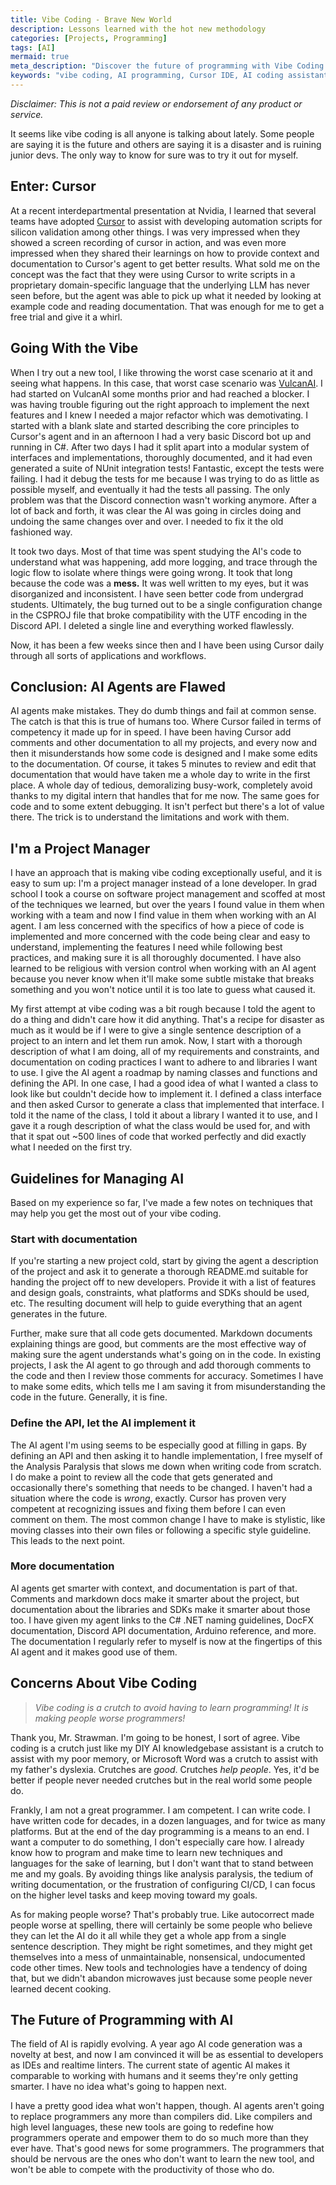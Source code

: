 ```yaml
---
title: Vibe Coding - Brave New World
description: Lessons learned with the hot new methodology
categories: [Projects, Programming]
tags: [AI]
mermaid: true
meta_description: "Discover the future of programming with Vibe Coding. Learn how AI coding assistants like Cursor are transforming software development, with real-world examples and practical tips for developers."
keywords: "vibe coding, AI programming, Cursor IDE, AI coding assistant, software development, programming tools, AI pair programming, developer productivity"
---
```



_Disclaimer: This is not a paid review or endorsement of any product or service._

It seems like vibe coding is all anyone is talking about lately. Some people are saying it is the future and others are saying it is a disaster and is ruining junior devs. The only way to know for sure was to try it out for myself.

## Enter: Cursor

At a recent interdepartmental presentation at Nvidia, I learned that several teams have adopted [Cursor](https://www.cursor.com/) to assist with developing automation scripts for silicon validation among other things. I was very impressed when they showed a screen recording of cursor in action, and was even more impressed when they shared their learnings on how to provide context and documentation to Cursor's agent to get better results. What sold me on the concept was the fact that they were using Cursor to write scripts in a proprietary domain-specific language that the underlying LLM has never seen before, but the agent was able to pick up what it needed by looking at example code and reading documentation. That was enough for me to get a free trial and give it a whirl.

## Going With the Vibe

When I try out a new tool, I like throwing the worst case scenario at it and seeing what happens. In this case, that worst case scenario was [VulcanAI](https://stevengann.com/VulcanAI/). I had started on VulcanAI some months prior and had reached a blocker. I was having trouble figuring out the right approach to implement the next features and I knew I needed a major refactor which was demotivating. I started with a blank slate and started describing the core principles to Cursor's agent and in an afternoon I had a very basic Discord bot up and running in C#. After two days I had it split apart into a modular system of interfaces and implementations, thoroughly documented, and it had even generated a suite of NUnit integration tests! Fantastic, except the tests were failing. I had it debug the tests for me because I was trying to do as little as possible myself, and eventually it had the tests all passing. The only problem was that the Discord connection wasn't working anymore. After a lot of back and forth, it was clear the AI was going in circles doing and undoing the same changes over and over. I needed to fix it the old fashioned way.

It took two days. Most of that time was spent studying the AI's code to understand what was happening, add more logging, and trace through the logic flow to isolate where things were going wrong. It took that long because the code was a **mess.** It was well written to my eyes, but it was disorganized and inconsistent. I have seen better code from undergrad students. Ultimately, the bug turned out to be a single configuration change in the CSPROJ file that broke compatibility with the UTF encoding in the Discord API. I deleted a single line and everything worked flawlessly.

Now, it has been a few weeks since then and I have been using Cursor daily through all sorts of applications and workflows.

## Conclusion: AI Agents are Flawed

AI agents make mistakes. They do dumb things and fail at common sense. The catch is that this is true of humans too. Where Cursor failed in terms of competency it made up for in speed. I have been having Cursor add comments and other documentation to all my projects, and every now and then it misunderstands how some code is designed and I make some edits to the documentation. Of course, it takes 5 minutes to review and edit that documentation that would have taken me a whole day to write in the first place. A whole day of tedious, demoralizing busy-work, completely avoid thanks to my digital intern that handles that for me now. The same goes for code and to some extent debugging. It isn't perfect but there's a lot of value there. The trick is to understand the limitations and work with them.

## I'm a Project Manager

I have an approach that is making vibe coding exceptionally useful, and it is easy to sum up: I'm a project manager instead of a lone developer. In grad school I took a course on software project management and scoffed at most of the techniques we learned, but over the years I found value in them when working with a team and now I find value in them when working with an AI agent. I am less concerned with the specifics of how a piece of code is implemented and more concerned with the code being clear and easy to understand, implementing the features I need while following best practices, and making sure it is all thoroughly documented. I have also learned to be religious with version control when working with an AI agent because you never know when it'll make some subtle mistake that breaks something and you won't notice until it is too late to guess what caused it.

My first attempt at vibe coding was a bit rough because I told the agent to do a thing and didn't care how it did anything. That's a recipe for disaster as much as it would be if I were to give a single sentence description of a project to an intern and let them run amok. Now, I start with a thorough description of what I am doing, all of my requirements and constraints, and documentation on coding practices I want to adhere to and libraries I want to use. I give the AI agent a roadmap by naming classes and functions and defining the API. In one case, I had a good idea of what I wanted a class to look like but couldn't decide how to implement it. I defined a class interface and then asked Cursor to generate a class that implemented that interface. I told it the name of the class, I told it about a library I wanted it to use, and I gave it a rough description of what the class would be used for, and with that it spat out ~500 lines of code that worked perfectly and did exactly what I needed on the first try.

## Guidelines for Managing AI

Based on my experience so far, I've made a few notes on techniques that may help you get the most out of your vibe coding.

### Start with documentation

If you're starting a new project cold, start by giving the agent a description of the project and ask it to generate a thorough README.md suitable for handing the project off to new developers. Provide it with a list of features and design goals, constraints, what platforms and SDKs should be used, etc. The resulting document will help to guide everything that an agent generates in the future.

Further, make sure that all code gets documented. Markdown documents explaining things are good, but comments are the most effective way of making sure the agent understands what's going on in the code. In existing projects, I ask the AI agent to go through and add thorough comments to the code and then I review those comments for accuracy. Sometimes I have to make some edits, which tells me I am saving it from misunderstanding the code in the future. Generally, it is fine.

### Define the API, let the AI implement it

The AI agent I'm using seems to be especially good at filling in gaps. By defining an API and then asking it to handle implementation, I free myself of the Analysis Paralysis that slows me down when writing code from scratch. I do make a point to review all the code that gets generated and occasionally there's something that needs to be changed. I haven't had a situation where the code is _wrong_, exactly. Cursor has proven very competent at recognizing issues and fixing them before I can even comment on them. The most common change I have to make is stylistic, like moving classes into their own files or following a specific style guideline. This leads to the next point.

### More documentation

AI agents get smarter with context, and documentation is part of that. Comments and markdown docs make it smarter about the project, but documentation about the libraries and SDKs make it smarter about those too. I have given my agent links to the C# .NET naming guidelines, DocFX documentation, Discord API documentation, Arduino reference, and more. The documentation I regularly refer to myself is now at the fingertips of this AI agent and it makes good use of them.

## Concerns About Vibe Coding

> _Vibe coding is a crutch to avoid having to learn programming! It is making people worse programmers!_

Thank you, Mr. Strawman. I'm going to be honest, I sort of agree. Vibe coding is a crutch just like my DIY AI knowledgebase assistant is a crutch to assist with my poor memory, or Microsoft Word was a crutch to assist with my father's dyslexia. Crutches are _good_. Crutches _help people_. Yes, it'd be better if people never needed crutches but in the real world some people do.

Frankly, I am not a great programmer. I am competent. I can write code. I have written code for decades, in a dozen languages, and for twice as many platforms. But at the end of the day programming is a means to an end. I want a computer to do something, I don't especially care how. I already know how to program and make time to learn new techniques and languages for the sake of learning, but I don't want that to stand between me and my goals. By avoiding things like analysis paralysis, the tedium of writing documentation, or the frustration of configuring CI/CD, I can focus on the higher level tasks and keep moving toward my goals.

As for making people worse? That's probably true. Like autocorrect made people worse at spelling, there will certainly be some people who believe they can let the AI do it all while they get a whole app from a single sentence description. They might be right sometimes, and they might get themselves into a mess of unmaintainable, nonsensical, undocumented code other times. New tools and technologies have a tendency of doing that, but we didn't abandon microwaves just because some people never learned decent cooking.

## The Future of Programming with AI

The field of AI is rapidly evolving. A year ago AI code generation was a novelty at best, and now I am convinced it will be as essential to developers as IDEs and realtime linters. The current state of agentic AI makes it comparable to working with humans and it seems they're only getting smarter. I have no idea what's going to happen next.

I have a pretty good idea what won't happen, though. AI agents aren't going to replace programmers any more than compilers did. Like compilers and high level languages, these new tools are going to redefine how programmers operate and empower them to do so much more than they ever have. That's good news for some programmers. The programmers that should be nervous are the ones who don't want to learn the new tool, and won't be able to compete with the productivity of those who do.